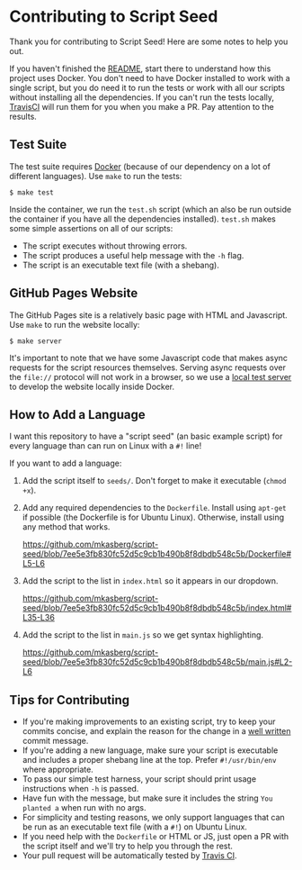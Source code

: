 # Contributing to Script Seed

Thank you for contributing to Script Seed! Here are some notes to help you out.

If you haven't finished the [README](README.md), start there to understand how
this project uses Docker. You don't need to have Docker installed to work with a
single script, but you do need it to run the tests or work with all our scripts
without installing all the dependencies. If you can't run the tests locally,
[TravisCI](https://travis-ci.org/github/mkasberg/script-seed) will run them for
you when you make a PR. Pay attention to the results.

## Test Suite

The test suite requires [Docker](https://www.docker.com/) (because of our
dependency on a lot of different languages). Use `make` to run the tests:

    $ make test

Inside the container, we run the `test.sh` script (which an also be run outside
the container if you have all the dependencies installed). `test.sh` makes some
simple assertions on all of our scripts:

 * The script executes without throwing errors.
 * The script produces a useful help message with the `-h` flag.
 * The script is an executable text file (with a shebang).

## GitHub Pages Website

The GitHub Pages site is a relatively basic page with HTML and Javascript. Use
`make` to run the website locally:

    $ make server

It's important to note that we have some Javascript code that makes async
requests for the script resources themselves. Serving async requests over the
`file://` protocol will not work in a browser, so we use a
[local test server](https://developer.mozilla.org/en-US/docs/Learn/Common_questions/set_up_a_local_testing_server)
to develop the website locally inside Docker.

## How to Add a Language

I want this repository to have a "script seed" (an basic example script) for every language than can run on Linux with a `#!` line!

If you want to add a language:

 1. Add the script itself to `seeds/`. Don't forget to make it executable (`chmod +x`).
 2. Add any required dependencies to the `Dockerfile`. Install using `apt-get` if possible (the Dockerfile is for Ubuntu Linux). Otherwise, install using any method that works.

    https://github.com/mkasberg/script-seed/blob/7ee5e3fb830fc52d5c9cb1b490b8f8dbdb548c5b/Dockerfile#L5-L6

 3. Add the script to the list in `index.html` so it appears in our dropdown.

    https://github.com/mkasberg/script-seed/blob/7ee5e3fb830fc52d5c9cb1b490b8f8dbdb548c5b/index.html#L35-L36

 4. Add the script to the list in `main.js` so we get syntax highlighting.

    https://github.com/mkasberg/script-seed/blob/7ee5e3fb830fc52d5c9cb1b490b8f8dbdb548c5b/main.js#L2-L6

## Tips for Contributing

* If you're making improvements to an existing script, try to keep your commits
  concise, and explain the reason for the change in a [well
  written](https://tbaggery.com/2008/04/19/a-note-about-git-commit-messages.html)
  commit message.
* If you're adding a new language, make sure your script is executable and
  includes a proper shebang line at the top. Prefer `#!/usr/bin/env` where
  appropriate.
* To pass our simple test harness, your script should print usage instructions
  when `-h` is passed.
* Have fun with the message, but make sure it includes the string
  `You planted a` when run with no args.
* For simplicity and testing reasons, we only support languages that can be run as an executable text file (with a `#!`) on Ubuntu Linux.
* If you need help with the `Dockerfile` or HTML or JS, just open a PR with the script itself and we'll try to help you through the rest.
* Your pull request will be automatically tested by
  [Travis CI](https://travis-ci.org/mkasberg/script-seed).

